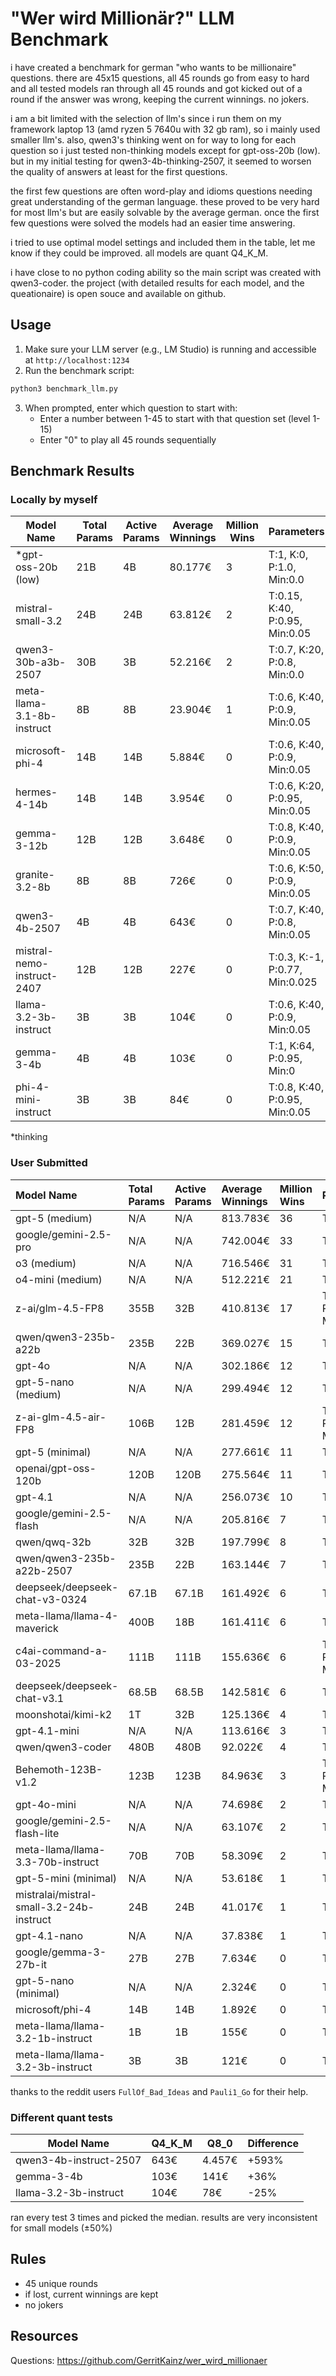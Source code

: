 # "Wer wird Millionär?" LLM Benchmark

 i have created a benchmark for german "who wants to be millionaire" questions. there are 45x15 questions, all 45 rounds go from easy to hard and all tested models ran through all 45 rounds and got kicked out of a round if the answer was wrong, keeping the current winnings. no jokers.

i am a bit limited with the selection of llm's since i run them on my framework laptop 13 (amd ryzen 5 7640u with 32 gb ram), so i mainly used smaller llm's. also, qwen3's thinking went on for way to long for each question so i just tested non-thinking models except for gpt-oss-20b (low). but in my initial testing for qwen3-4b-thinking-2507, it seemed to worsen the quality of answers at least for the first questions.

the first few questions are often word-play and idioms questions needing great understanding of the german language. these proved to be very hard for most llm's but are easily solvable by the average german. once the first few questions were solved the models had an easier time answering.

i tried to use optimal model settings and included them in the table, let me know if they could be improved. all models are quant Q4_K_M.

i have close to no python coding ability so the main script was created with qwen3-coder. the project (with detailed results for each model, and the queationaire) is open souce and available on github.

## Usage

1. Make sure your LLM server (e.g., LM Studio) is running and accessible at `http://localhost:1234`
2. Run the benchmark script:

```bash
python3 benchmark_llm.py
```

3. When prompted, enter which question to start with:
   - Enter a number between 1-45 to start with that question set (level 1-15)
   - Enter "0" to play all 45 rounds sequentially

## Benchmark Results

### Locally by myself
| Model Name | Total Params | Active Params | Average Winnings | Million Wins | Parameters |
|------------|---------------|--------------|------------------|--------------|------------|
| *gpt-oss-20b (low) | 21B | 4B | 80.177€ | 3 | T:1, K:0, P:1.0, Min:0.0 |
| mistral-small-3.2 | 24B | 24B | 63.812€ | 2 | T:0.15, K:40, P:0.95, Min:0.05 |
| qwen3-30b-a3b-2507 | 30B | 3B | 52.216€ | 2 | T:0.7, K:20, P:0.8, Min:0.0 |
| meta-llama-3.1-8b-instruct | 8B | 8B | 23.904€ | 1 | T:0.6, K:40, P:0.9, Min:0.05 |
| microsoft-phi-4 | 14B | 14B | 5.884€ | 0 | T:0.6, K:40, P:0.9, Min:0.05 |
| hermes-4-14b | 14B | 14B | 3.954€ | 0 | T:0.6, K:20, P:0.95, Min:0.05 |
| gemma-3-12b | 12B | 12B | 3.648€ | 0 | T:0.8, K:40, P:0.9, Min:0.05 |
| granite-3.2-8b | 8B | 8B | 726€ | 0 | T:0.6, K:50, P:0.9, Min:0.05 |
| qwen3-4b-2507 | 4B | 4B | 643€ | 0 | T:0.7, K:40, P:0.8, Min:0.05 |
| mistral-nemo-instruct-2407 | 12B | 12B | 227€ | 0 | T:0.3, K:-1, P:0.77, Min:0.025 |
| llama-3.2-3b-instruct | 3B | 3B | 104€ | 0 | T:0.6, K:40, P:0.9, Min:0.05 |
| gemma-3-4b | 4B | 4B | 103€ | 0 | T:1, K:64, P:0.95, Min:0 |
| phi-4-mini-instruct | 3B | 3B | 84€ | 0 | T:0.8, K:40, P:0.95, Min:0.05 |

*thinking

### User Submitted

| Model Name | Total Params | Active Params | Average Winnings | Million Wins | Parameters |
|:-------------------------------------------|:-------------|:--------------|:-----------------|:-------------|:----------------------------|
| gpt-5 (medium) | N/A | N/A | 813.783€ | 36 | T:0.6, P:1 |
| google/gemini-2.5-pro | N/A | N/A | 742.004€ | 33 | T:0.6, P:1 |
| o3 (medium) | N/A | N/A | 716.546€ | 31 | T:0.6, P:1 |
| o4-mini (medium) | N/A | N/A | 512.221€ | 21 | T:0.6, P:1 |
| z-ai/glm-4.5-FP8 | 355B | 32B | 410.813€ | 17 | T:0.6, K:40, P:0.9, Min:0.1 |
| qwen/qwen3-235b-a22b | 235B | 22B | 369.027€ | 15 | T:0.6, P:1 |
| gpt-4o | N/A | N/A | 302.186€ | 12 | T:0.6, P:1 |
| gpt-5-nano (medium) | N/A | N/A | 299.494€ | 12 | T:0.6, P:1 |
| z-ai-glm-4.5-air-FP8 | 106B | 12B | 281.459€ | 12 | T:0.6, K:40, P:0.9, Min:0.1 |
| gpt-5 (minimal) | N/A | N/A | 277.661€ | 11 | T:0.6, P:1 |
| openai/gpt-oss-120b | 120B | 120B | 275.564€ | 11 | T:0.6, P:1 |
| gpt-4.1 | N/A | N/A | 256.073€ | 10 | T:0.6, P:1 |
| google/gemini-2.5-flash | N/A | N/A | 205.816€ | 7 | T:0.6, P:1 |
| qwen/qwq-32b | 32B | 32B | 197.799€ | 8 | T:0.6, P:1 |
| qwen/qwen3-235b-a22b-2507 | 235B | 22B | 163.144€ | 7 | T:0.6, P:1 |
| deepseek/deepseek-chat-v3-0324 | 67.1B | 67.1B | 161.492€ | 6 | T:0.6, P:1 |
| meta-llama/llama-4-maverick | 400B | 18B | 161.411€ | 6 | T:0.6, P:1 |
| c4ai-command-a-03-2025 | 111B | 111B | 155.636€ | 6 | T:0.6, K:40, P:0.9, Min:0.1 |
| deepseek/deepseek-chat-v3.1 | 68.5B | 68.5B | 142.581€ | 6 | T:0.6, P:1 |
| moonshotai/kimi-k2 | 1T | 32B | 125.136€ | 4 | T:0.6, P:1 |
| gpt-4.1-mini | N/A | N/A | 113.616€ | 3 | T:0.6, P:1 |
| qwen/qwen3-coder | 480B | 480B | 92.022€ | 4 | T:0.6, P:1 |
| Behemoth-123B-v1.2 | 123B | 123B | 84.963€ | 3 | T:0.6, K:40, P:0.9, Min:0.1 |
| gpt-4o-mini | N/A | N/A | 74.698€ | 2 | T:0.6, P:1 |
| google/gemini-2.5-flash-lite | N/A | N/A | 63.107€ | 2 | T:0.6, P:1 |
| meta-llama/llama-3.3-70b-instruct | 70B | 70B | 58.309€ | 2 | T:0.6, P:1 |
| gpt-5-mini (minimal) | N/A | N/A | 53.618€ | 1 | T:0.6, P:1 |
| mistralai/mistral-small-3.2-24b-instruct | 24B | 24B | 41.017€ | 1 | T:0.6, P:1 |
| gpt-4.1-nano | N/A | N/A | 37.838€ | 1 | T:0.6, P:1 |
| google/gemma-3-27b-it | 27B | 27B | 7.634€ | 0 | T:0.6, P:1 |
| gpt-5-nano (minimal) | N/A | N/A | 2.324€ | 0 | T:0.6, P:1 |
| microsoft/phi-4 | 14B | 14B | 1.892€ | 0 | T:0.6, P:1 |
| meta-llama/llama-3.2-1b-instruct | 1B | 1B | 155€ | 0 | T:0.6, P:1 |
| meta-llama/llama-3.2-3b-instruct | 3B | 3B | 121€ | 0 | T:0.6, P:1 |

thanks to the reddit users `FullOf_Bad_Ideas` and `Pauli1_Go` for their help.

### Different quant tests
| Model Name | Q4_K_M | Q8_0 | Difference |
|------------|--------|------|------------|
| qwen3-4b-instruct-2507 | 643€ | 4.457€ | +593% |
| gemma-3-4b | 103€ | 141€ | +36% |
| llama-3.2-3b-instruct | 104€ | 78€ | -25% |

ran every test 3 times and picked the median. results are very inconsistent for small models (±50%)

## Rules
- 45 unique rounds
- if lost, current winnings are kept
- no jokers

## Resources
Questions: https://github.com/GerritKainz/wer_wird_millionaer
